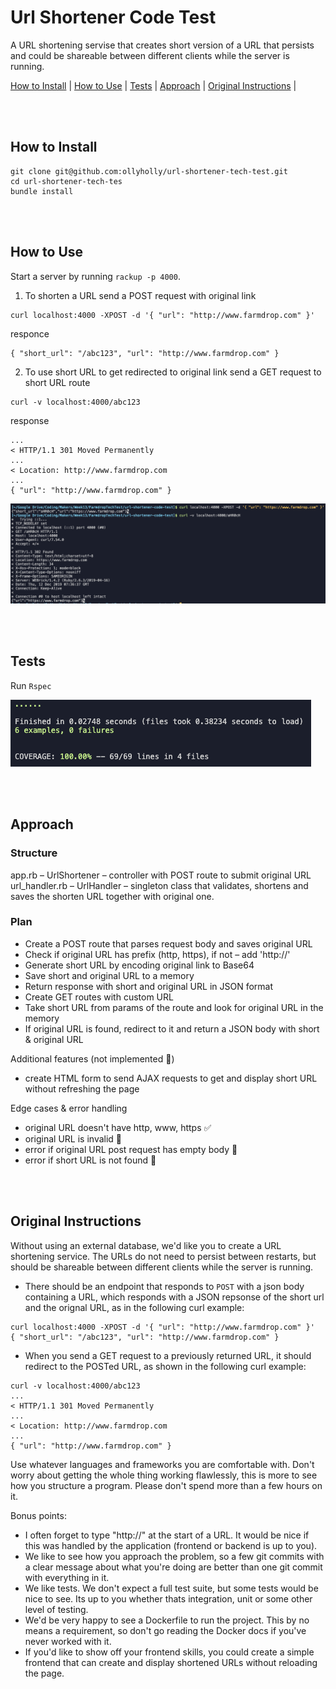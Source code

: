 # Url Shortener Code Test

A URL shortening servise that creates short version of a URL that persists and could be shareable between different clients while the server is running.

<p align="center">
		 
[How to Install](#how-to-install) | [How to Use](#how-to-use) | [Tests](#tests) | [Approach](#approach) | [Original Instructions](#original-instructions) |
</p>

<br><br>

## How to Install

```
git clone git@github.com:ollyholly/url-shortener-tech-test.git
cd url-shortener-tech-tes
bundle install
```

<br><br>

## How to Use

Start a server by running `rackup -p 4000`.

1. To shorten a URL send a POST request with original link

```
curl localhost:4000 -XPOST -d '{ "url": "http://www.farmdrop.com" }'
```

responce

```
{ "short_url": "/abc123", "url": "http://www.farmdrop.com" }
```

2. To use short URL to get redirected to original link send a GET request to short URL route

```
curl -v localhost:4000/abc123
```

response

```
...
< HTTP/1.1 301 Moved Permanently
...
< Location: http://www.farmdrop.com
...
{ "url": "http://www.farmdrop.com" }
```

![Example](./public/example.png)

<br><br>

## Tests

Run `Rspec`

![Tests](./public/tests.png)

<br><br>

## Approach

### Structure

app.rb – UrlShortener – controller with POST route to submit original URL
url_handler.rb – UrlHandler – singleton class that validates, shortens and saves the shorten URL together with original one.

### Plan

- Create a POST route that parses request body and saves original URL
- Check if original URL has prefix (http, https), if not – add 'http://'
- Generate short URL by encoding original link to Base64
- Save short and original URL to a memory
- Return response with short and original URL in JSON format
- Create GET routes with custom URL
- Take short URL from params of the route and look for original URL in the memory
- If original URL is found, redirect to it and return a JSON body with short & original URL

Additional features (not implemented 🚧)

- create HTML form to send AJAX requests to get and display short URL without refreshing the page

Edge cases & error handling

- original URL doesn't have http, www, https ✅
- original URL is invalid 🚧
- error if original URL post request has empty body 🚧
- error if short URL is not found 🚧

<br><br>

## Original Instructions

Without using an external database, we'd like you to create a URL shortening
service. The URLs do not need to persist between restarts, but should be
shareable between different clients while the server is running.

- There should be an endpoint that responds to `POST` with a json body
  containing a URL, which responds with a JSON repsonse of the short url and
  the orignal URL, as in the following curl example:

```
curl localhost:4000 -XPOST -d '{ "url": "http://www.farmdrop.com" }'
{ "short_url": "/abc123", "url": "http://www.farmdrop.com" }
```

- When you send a GET request to a previously returned URL, it should redirect
  to the POSTed URL, as shown in the following curl example:

```
curl -v localhost:4000/abc123
...
< HTTP/1.1 301 Moved Permanently
...
< Location: http://www.farmdrop.com
...
{ "url": "http://www.farmdrop.com" }
```

Use whatever languages and frameworks you are comfortable with. Don't worry
about getting the whole thing working flawlessly, this is more to see how you
structure a program. Please don't spend more than a few hours on it.

Bonus points:

- I often forget to type "http://" at the start of a URL. It would be nice if
  this was handled by the application (frontend or backend is up to you).
- We like to see how you approach the problem, so a few git commits with a
  clear message about what you're doing are better than one git commit with
  everything in it.
- We like tests. We don't expect a full test suite, but some tests would be
  nice to see. Its up to you whether thats integration, unit or some other
  level of testing.
- We'd be very happy to see a Dockerfile to run the project. This by no means a
  requirement, so don't go reading the Docker docs if you've never worked with
  it.
- If you'd like to show off your frontend skills, you could create a simple
  frontend that can create and display shortened URLs without reloading the
  page.
